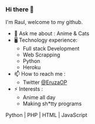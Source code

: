 ### Hi there 👋

I'm Raul, welcome to my github.


- 💬 Ask me about : Anime & Cats
- 🖥️ Technology experience:
  - Full stack Development
  - Web Scrapping
  - Python
  - Heroku
- 📫 How to reach me :
  - Twitter [@EruzaOP](https://twitter.com/EruzaOP)
- ⚡ Interests : 
  - Anime all day
  - Making sh\*tty programs 

Python | PHP | HTML | JavaScript
